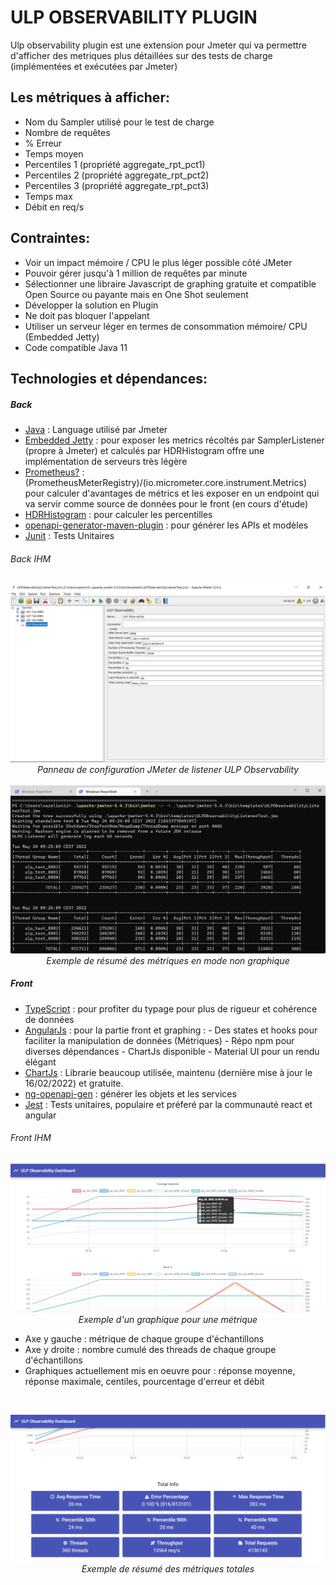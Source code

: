 # ULP OBSERVABILITY PLUGIN

Ulp observability plugin est une extension pour Jmeter qui va permettre d'afficher des metriques plus détaillées sur des tests de charge (implémentées et exécutées par Jmeter)

## Les métriques à afficher:
- Nom du Sampler utilisé pour le test de charge
- Nombre de requêtes
- % Erreur
- Temps moyen
- Percentiles 1 (propriété aggregate_rpt_pct1)
- Percentiles 2 (propriété aggregate_rpt_pct2)
- Percentiles 3 (propriété aggregate_rpt_pct3)
- Temps max
- Débit en req/s


## Contraintes:

- Voir un impact mémoire / CPU le plus léger possible côté JMeter
- Pouvoir gérer jusqu'à 1 million de requêtes par minute
- Sélectionner une libraire Javascript de graphing gratuite et compatible Open Source ou payante mais en One Shot seulement
- Développer la solution en Plugin
- Ne doit pas bloquer l'appelant
- Utiliser un serveur léger en termes de consommation mémoire/ CPU (Embedded Jetty)
- Code compatible Java 11


## Technologies et dépendances:
##### Back
- [Java](https://www.java.com/) : Language utilisé par Jmeter
- [Embedded Jetty](https://www.baeldung.com/jetty-embedded) : pour exposer les metrics récoltés par SamplerListener (propre à Jmeter) et calculés par HDRHistogram offre une implémentation de serveurs très légère
- [Prometheus?](https://prometheus.io/) : (PrometheusMeterRegistry)/(io.micrometer.core.instrument.Metrics) pour calculer d'avantages de métrics et les exposer en un endpoint qui va servir comme source de données pour le front (en cours d'étude)
- [HDRHistogram](http://hdrhistogram.org/) : pour calculer les percentilles
- [openapi-generator-maven-plugin](https://github.com/OpenAPITools/openapi-generator/tree/master/modules/openapi-generator-maven-plugin) : pour générer les APIs et modèles
- [Junit](https://www.jmdoudoux.fr/java/dej/chap-junit.htm) : Tests Unitaires

###### Back IHM

<p align="center">
<img src=back/screenshot/ulp_observability1.png><br/>
<em>Panneau de configuration JMeter de listener ULP Observability</em> 
<br/>
<br/>
<img src=back/screenshot/ulp_observability2.png><br/>
<em>Exemple de résumé des métriques en mode non graphique</em>
</p>


##### Front
- [TypeScript](https://www.typescriptlang.org/) : pour profiter du typage pour plus de rigueur et cohérence de données 
- [AngularJs](https://reactjs.org/) : pour la partie front et graphing : 
        - Des states et hooks pour faciliter la manipulation de données (Métriques)
        - Répo npm pour diverses dépendances
        - ChartJs disponible
        - Material UI pour un rendu élégant
- [ChartJs](https://www.npmjs.com/package/chart.js?activeTab=readme) : Librarie beaucoup utilisée, maintenu (dernière mise à jour le 16/02/2022) et gratuite.
- [ng-openapi-gen](https://www.npmjs.com/package/ng-openapi-gen) : générer les objets et les services
- [Jest](https://jestjs.io/) : Tests unitaires, populaire et préferé par la communauté react et angular

###### Front IHM

<p align="center">
<img src=back/screenshot/ulp_observability3.png><br/>
<em>Exemple d'un graphique pour une métrique</em> <br />
</p>

- Axe y gauche : métrique de chaque groupe d'échantillons
- Axe y droite : nombre cumulé des threads de chaque groupe d'échantillons
- Graphiques actuellement mis en oeuvre pour : réponse moyenne, réponse maximale, centiles, pourcentage d'erreur et débit

<br />
<p align="center">
<img src=back/screenshot/ulp_observability4.png><br/>
<em>Exemple de résumé des métriques totales</em> <br />
</p>